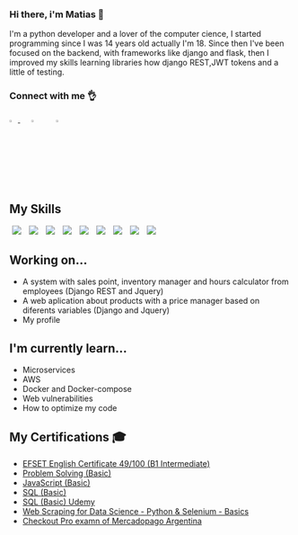 ### Hi there, i'm Matias 👋

I'm a python developer and a lover of the computer cience, I started programming since I was 14 years old actually I'm 18. Since then I've been focused on
the backend, with frameworks like django and flask, then I improved my skills learning libraries how django REST,JWT tokens and a little of testing. 

### Connect with me :ok_hand:
<div>
 <a href="https://www.linkedin.com/in/matias-de-vito-90924423b/"> <img src="https://www.effa.nl/wp-content/uploads/2018/01/linkedin-logo.png" width=3% height=3%> <a/>
 <a href="https://www.hackerrank.com/matiasdv1"> <img src="https://sr-marketplace-prod.s3.amazonaws.com/wp-content/uploads/2015/08/HackerRank1.png" width=3% height=3% hspace="20"><a/>
 <a href="https://www.freelancer.com/u/matiasdv1"> <img src="https://seeklogo.com/images/F/freelancer-com-logo-2B5CE1A961-seeklogo.com.png" width=3% height=3% hspace="5"> <a/>
<div/>

## My Skills
<div>
    <img src="https://img.shields.io/badge/-Django-0C4B33?logo=django&logoColor=white&logoWidth=30" hspace="5"> 
    <img src="https://img.shields.io/badge/-Python-2b5b84?logo=python&logoColor=white&logoWidth=30" hspace="5">
    <img src="https://img.shields.io/badge/-JavaScript-fcdc00?logo=javascript&logoColor=white&logoWidth=30" hspace="5">
    <img src="https://img.shields.io/badge/-Git-f05133?logo=git&logoColor=white&logoWidth=30" hspace="5">
    <img src="https://img.shields.io/badge/-Bootstrap-6D10F4?logo=Bootstrap&logoColor=white&logoWidth=30" hspace="5">
    <img src="https://img.shields.io/badge/-HTML5-E54C21?logo=HTML5&logoColor=white&logoWidth=30" hspace="5">
    <img src="https://img.shields.io/badge/-Postgresql-2F6792?logo=Postgresql&logoColor=white&logoWidth=30" hspace="5">
    <img src="https://img.shields.io/badge/-Flask-252525?logo=flask&logoColor=white&logoWidth=30" hspace="5">
    <img src="https://img.shields.io/badge/-Linux-gray?logo=linux&logoColor=white&logoWidth=30" hspace="5">
<div/>    
    
## Working on... 
- A system with sales point, inventory manager and hours calculator from employees (Django REST and Jquery)
- A web aplication about products with a price manager based on diferents variables (Django and Jquery)
- My profile

## I'm currently learn...
- Microservices
- AWS
- Docker and Docker-compose
- Web vulnerabilities
- How to optimize my code
    
## My Certifications :mortar_board:
- <a href="https://www.efset.org/cert/na1ey6">EFSET English Certificate 49/100 (B1 Intermediate)<a/>
- <a href="https://www.hackerrank.com/certificates/0167d867f8d5">Problem Solving (Basic)<a/>
- <a href="https://www.hackerrank.com/certificates/138b62d99495">JavaScript (Basic)<a/> 
- <a href="https://www.hackerrank.com/certificates/8a45ea52a5b1">SQL (Basic) <a/> 
- <a href="https://www.udemy.com/certificate/UC-e3aacdb7-7b30-4517-849f-7252326fd51c/">SQL (Basic) Udemy <a/> 
- <a href="https://www.udemy.com/certificate/UC-c23f40b5-f8ae-47ec-b1b9-3944f853b904/"> Web Scraping for Data Science - Python & Selenium - Basics <a/> 
- <a href="https://www.mercadopago.com.ar/developers/panel/certification/cert_3c461770fd5511ecbed90242ac130004"> Checkout Pro examn of Mercadopago Argentina<a/>

    
<!--
**matidev200/matidev200** is a ✨ _special_ ✨ repository because its `README.md` (this file) appears on your GitHub profile.

Here are some ideas to get you started:

- 🔭 I’m currently working on ...
- 🌱 I’m currently learning ...
- 👯 I’m looking to collaborate on ...
- 🤔 I’m looking for help with ...
- 💬 Ask me about ...
- 📫 How to reach me: ...
- 😄 Pronouns: ...
- ⚡ Fun fact: ...
-->
